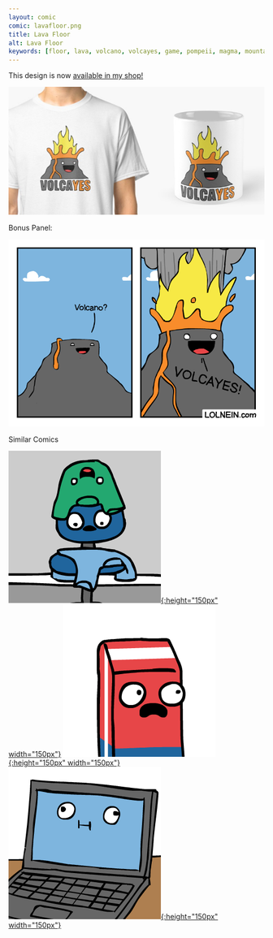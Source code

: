 ```yaml
---
layout: comic
comic: lavafloor.png
title: Lava Floor
alt: Lava Floor
keywords: [floor, lava, volcano, volcayes, game, pompeii, magma, mountain, eruption]
---
```


This design is now [available in my shop!](https://www.redbubble.com/people/LOLNEIN/shop)

[![Volcayes Shirt](/images/volcayes_shirtmug.png)](https://www.redbubble.com/people/LOLNEIN/shop)


Bonus Panel:

![Lava Floor Bonus Panel](/images/lavafloor_bonus.png)

<div class="title">Similar Comics</div>

[![Laundry Basket](/thumbs/laundrybasket.png){:height="150px" width="150px"}](https://lolnein.com/2019/04/26/laundrybasket/)
[![A Marked Pen](/thumbs/amarkedpen.png){:height="150px" width="150px"}](https://lolnein.com/2019/05/16/amarkedpen/)
[![Unsaved Work](/thumbs/unsavedwork.png){:height="150px" width="150px"}](https://lolnein.com/2018/06/18/unsavedwork/)
